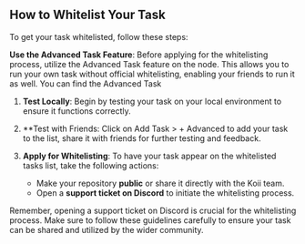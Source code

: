 ## How to Whitelist Your Task
To get your task whitelisted, follow these steps:

**Use the Advanced Task Feature**: Before applying for the whitelisting process, utilize the Advanced Task feature on the node. This allows you to run your own task without official whitelisting, enabling your friends to run it as well. You can find the Advanced Task 

1. **Test Locally**: Begin by testing your task on your local environment to ensure it functions correctly. 

2. **Test with Friends: Click on Add Task > + Advanced to add your task to the list, share it with friends for further testing and feedback. 

3. **Apply for Whitelisting**: To have your task appear on the whitelisted tasks list, take the following actions:
    - Make your repository **public** or share it directly with the Koii team.
    - Open a **support ticket on Discord** to initiate the whitelisting process. 


Remember, opening a support ticket on Discord is crucial for the whitelisting process. Make sure to follow these guidelines carefully to ensure your task can be shared and utilized by the wider community. 
